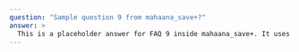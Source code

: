 ```yaml
---
question: "Sample question 9 from mahaana_save+?"
answer: >
  This is a placeholder answer for FAQ 9 inside mahaana_save+. It uses proper YAML block formatting to avoid any parsing issues.
---
```

